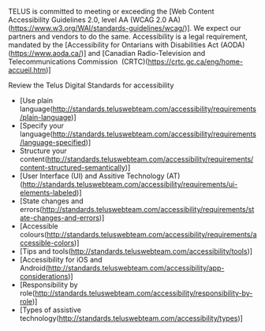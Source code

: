 TELUS is committed to meeting or exceeding the [Web Content Accessibility Guidelines 2.0, level AA  (WCAG 2.0 AA)(https://www.w3.org/WAI/standards-guidelines/wcag/)]. We expect our partners and vendors to do the same.
Accessibility is a legal requirement, mandated by the [Accessibility for Ontarians with Disabilities Act (AODA)(https://www.aoda.ca/)] and [Canadian Radio-Television and Telecommunications Commission  (CRTC)(https://crtc.gc.ca/eng/home-accueil.htm)]  


Review the Telus Digital Standards for accessibility
* [Use plain language(http://standards.teluswebteam.com/accessibility/requirements/plain-language)]
* [Specify your language(http://standards.teluswebteam.com/accessibility/requirements/language-specified)]
* Structure your content(http://standards.teluswebteam.com/accessibility/requirements/content-structured-semantically)]
* [User Interface  (UI) and Assitive Technology  (AT)(http://standards.teluswebteam.com/accessibility/requirements/ui-elements-labeled)]
* [State changes and errors(http://standards.teluswebteam.com/accessibility/requirements/state-changes-and-errors)]
* [Accessible colours(http://standards.teluswebteam.com/accessibility/requirements/accessible-colors)]
* [Tips and tools(http://standards.teluswebteam.com/accessibility/tools)]
* [Accessibility for iOS and Android(http://standards.teluswebteam.com/accessibility/app-considerations)]
* [Responsibility by role(http://standards.teluswebteam.com/accessibility/responsibility-by-role)]
* [Types of assistive technology(http://standards.teluswebteam.com/accessibility/types)]
